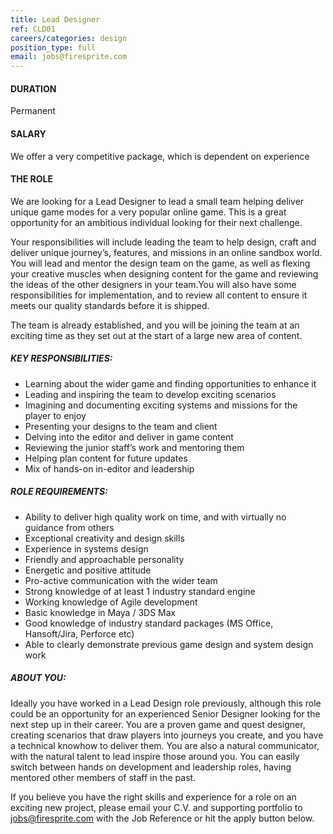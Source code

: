 ```yaml
---
title: Lead Designer
ref: CLD01
careers/categories: design
position_type: full
email: jobs@firesprite.com
---
```

#### DURATION

Permanent

#### SALARY

We offer a very competitive package, which is dependent on experience

#### THE ROLE

We are looking for a Lead Designer to lead a small team helping deliver unique game modes for a very popular online game. This is a great opportunity for an ambitious individual looking for their next challenge.

Your responsibilities will include leading the team to help design, craft and deliver unique journey’s, features, and missions in an online sandbox world. You will lead and mentor the design team on the game, as well as flexing your creative muscles when designing content for the game and reviewing the ideas of the other designers in your team.You will also have some responsibilities for implementation, and to review all content to ensure it meets our quality standards before it is shipped.

The team is already established, and you will be joining the team at an exciting time as they set out at the start of a large new area of content.

##### **KEY RESPONSIBILITIES:**

* Learning about the wider game and finding opportunities to enhance it 
* Leading and inspiring the team to develop exciting scenarios
* Imagining and documenting exciting systems and missions for the player to enjoy
* Presenting your designs to the team and client
* Delving into the editor and deliver in game content
* Reviewing the junior staff’s work and mentoring them
* Helping plan content for future updates
* Mix of hands-on in-editor and leadership

##### **ROLE REQUIREMENTS:**

* Ability to deliver high quality work on time, and with virtually no guidance from others 
* Exceptional creativity and design skills
* Experience in systems design
* Friendly and approachable personality
* Energetic and positive attitude
* Pro-active communication with the wider team
* Strong knowledge of at least 1 industry standard engine
* Working knowledge of Agile development
* Basic knowledge in Maya / 3DS Max
* Good knowledge of industry standard packages (MS Office, Hansoft/Jira, Perforce etc)
* Able to clearly demonstrate previous game design and system design work

##### **ABOUT YOU:**

Ideally you have worked in a Lead Design role previously, although this role could be an opportunity for an experienced Senior Designer looking for the next step up in their career. You are a proven game and quest designer, creating scenarios that draw players into journeys you create, and you have a technical knowhow to deliver them.  You are also a natural communicator, with the natural talent to lead inspire those around you. You can easily switch between hands on development and leadership roles, having mentored other members of staff in the past. 

If you believe you have the right skills and experience for a role on an exciting new project, please email your C.V. and supporting portfolio to [jobs@firesprite.com](mailto:jobs@firesprite.com) with the Job Reference or hit the apply button below.